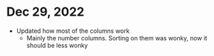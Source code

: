 # Dec 29, 2022
- Updated how most of the columns work
    - Mainly the number columns. Sorting on them was wonky, now it should be less wonky